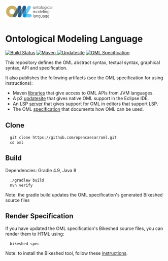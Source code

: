 <img src="io.opencaesar.oml.specification/src/images/oml.svg" alt="OML" width="30%" height="30%"/>

# Ontological Modeling Language

[![Build Status](https://travis-ci.org/opencaesar/oml.svg?branch=master)](https://travis-ci.org/opencaesar/oml)
[![Maven](https://api.bintray.com/packages/opencaesar/oml/io.opencaesar.oml/images/download.svg) ](https://bintray.com/opencaesar/oml/io.opencaesar.oml/_latestVersion)
[![Updatesite](https://img.shields.io/badge/p2-updatesite-yellow.svg?longCache=true)](https://bintray.com/opencaesar/p2/oml/_latestVersion)
[![OML Specification](https://img.shields.io/badge/OML-specification-purple.svg?longCache=true)](https://opencaesar.github.io/oml/)


This repository defines the OML abstract syntax, textual syntax, graphical syntax, API and specification.

It also publishes the following artifacts (see the OML specification for using instructions):

  - Maven [libraries](https://bintray.com/opencaesar/oml) that give access to OML APIs from JVM languages.
  - A p2 [updatesite](https://bintray.com/opencaesar/p2/oml) that gives native OML support in the Eclipse IDE.
  - An LSP [server](https://github.com/opencaesar/oml/releases) that gives support for OML in editors that support LSP.
  - The OML [specification](https://opencaesar.github.io/oml/) that documents how OML can be used.

## Clone
```
  git clone https://github.com/opencaesar/oml.git
  cd oml
```

## Build

Dependencies: Gradle 4.9, Java 8
```
  ./gradlew build
  mvn verify
```
Note: the gradle build updates the OML specification's generated Bikeshed source files


## Render Specification

If you have updated the OML specification's Bikeshed source files, you can render them to HTML using:
```
  bikeshed spec
```
Note: to install the Bikeshed tool, follow these [instructions](https://tabatkins.github.io/bikeshed/#installing).